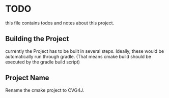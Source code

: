 # TODO
this file contains todos and notes about this project.

## Building the Project
currently the Project has to be built in several steps. Ideally, these would be automatically run
through gradle. (That means cmake build should be executed by the gradle build script)

## Project Name
Rename the cmake project to CVG4J.